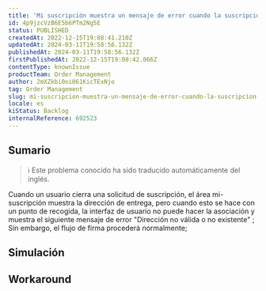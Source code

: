 ```yaml
---
title: 'Mi suscripción muestra un mensaje de error cuando la suscripción está asociada a un punto de recogida'
id: 4p9jzcVzB6E5b6PTm2Ng5E
status: PUBLISHED
createdAt: 2022-12-15T19:08:41.210Z
updatedAt: 2024-03-11T19:58:56.132Z
publishedAt: 2024-03-11T19:58:56.132Z
firstPublishedAt: 2022-12-15T19:08:42.066Z
contentType: knownIssue
productTeam: Order Management
author: 2mXZkbi0oi061KicTExNjo
tag: Order Management
slug: mi-suscripcion-muestra-un-mensaje-de-error-cuando-la-suscripcion-esta-asociada-a-un-punto-de-recogida
locale: es
kiStatus: Backlog
internalReference: 692523
---
```


## Sumario

>ℹ️ Este problema conocido ha sido traducido automáticamente del inglés.



Cuando un usuario cierra una solicitud de suscripción, el área mi-suscripción muestra la dirección de entrega, pero cuando esto se hace con un punto de recogida, la interfaz de usuario no puede hacer la asociación y muestra el siguiente mensaje de error "Dirección no válida o no existente" ; Sin embargo, el flujo de firma procederá normalmente;


##

## Simulación



## Workaround



